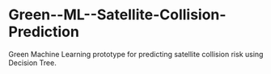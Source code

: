 # Green--ML--Satellite-Collision-Prediction
Green Machine Learning prototype for predicting satellite collision risk using Decision Tree.
